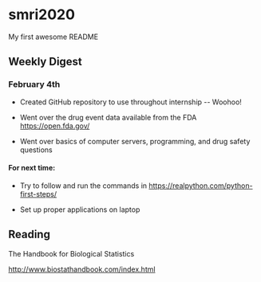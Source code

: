 # smri2020

My first awesome README

## Weekly Digest

### February 4th

* Created GitHub repository to use throughout internship -- Woohoo!

* Went over the drug event data available from the FDA https://open.fda.gov/

* Went over basics of computer servers, programming, and drug safety questions

#### For next time:

* Try to follow and run the commands in https://realpython.com/python-first-steps/

* Set up proper applications on laptop
## Reading

The Handbook for Biological Statistics

http://www.biostathandbook.com/index.html


